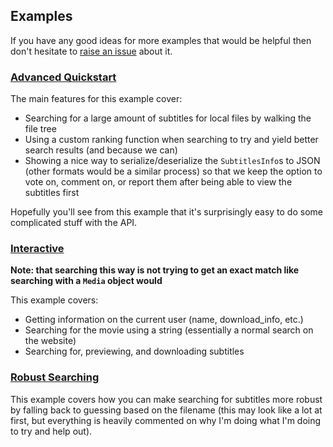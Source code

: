 ## Examples

If you have any good ideas for more examples that would be helpful then don't hesitate to [raise an issue](https://github.com/LovecraftianHorror/subwinder/issues) about it.

### [Advanced Quickstart](advanced_quickstart.py)

The main features for this example cover:

- Searching for a large amount of subtitles for local files by walking the file tree
- Using a custom ranking function when searching to try and yield better search results (and because we can)
- Showing a nice way to serialize/deserialize the `SubtitlesInfo`s to JSON (other formats would be a similar process) so that we keep the option to vote on, comment on, or report them after being able to view the subtitles first

Hopefully you'll see from this example that it's surprisingly easy to do some complicated stuff with the API.

### [Interactive](interactive.py)

**Note: that searching this way is not trying to get an exact match like searching with a `Media` object would**

This example covers:

- Getting information on the current user (name, download_info, etc.)
- Searching for the movie using a string (essentially a normal search on the website)
- Searching for, previewing, and downloading subtitles

### [Robust Searching](robust_search.py)

This example covers how you can make searching for subtitles more robust by falling back to guessing based on the filename (this may look like a lot at first, but everything is heavily commented on why I'm doing what I'm doing to try and help out).
